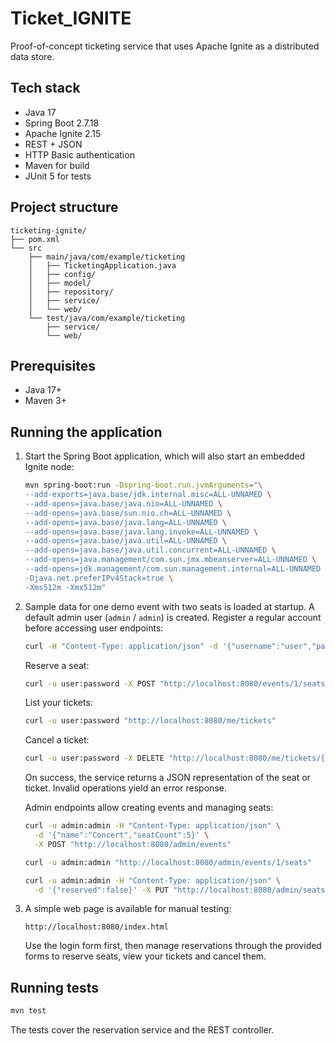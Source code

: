 # Ticket_IGNITE

Proof-of-concept ticketing service that uses Apache Ignite as a
distributed data store.

## Tech stack

- Java 17
- Spring Boot 2.7.18
- Apache Ignite 2.15
- REST + JSON
- HTTP Basic authentication
- Maven for build
- JUnit 5 for tests

## Project structure

```text
ticketing-ignite/
├── pom.xml
└── src
    ├── main/java/com/example/ticketing
    │   ├── TicketingApplication.java
    │   ├── config/
    │   ├── model/
    │   ├── repository/
    │   ├── service/
    │   └── web/
    └── test/java/com/example/ticketing
        ├── service/
        └── web/
```

## Prerequisites

- Java 17+
- Maven 3+

## Running the application

1. Start the Spring Boot application, which will also start an embedded
   Ignite node:

   ```bash
   mvn spring-boot:run -Dspring-boot.run.jvmArguments="\
   --add-exports=java.base/jdk.internal.misc=ALL-UNNAMED \
   --add-opens=java.base/java.nio=ALL-UNNAMED \
   --add-opens=java.base/sun.nio.ch=ALL-UNNAMED \
   --add-opens=java.base/java.lang=ALL-UNNAMED \
   --add-opens=java.base/java.lang.invoke=ALL-UNNAMED \
   --add-opens=java.base/java.util=ALL-UNNAMED \
   --add-opens=java.base/java.util.concurrent=ALL-UNNAMED \
   --add-opens=java.management/com.sun.jmx.mbeanserver=ALL-UNNAMED \
   --add-opens=jdk.management/com.sun.management.internal=ALL-UNNAMED \
   -Djava.net.preferIPv4Stack=true \
   -Xms512m -Xmx512m"
   ```

2. Sample data for one demo event with two seats is loaded at startup. A default admin user (`admin` / `admin`) is created. Register a regular account before accessing user endpoints:

   ```bash
   curl -H "Content-Type: application/json" -d '{"username":"user","password":"password"}' http://localhost:8080/register
   ```

   Reserve a seat:

   ```bash
   curl -u user:password -X POST "http://localhost:8080/events/1/seats/1/reserve"
   ```

   List your tickets:

   ```bash
   curl -u user:password "http://localhost:8080/me/tickets"
   ```

   Cancel a ticket:

   ```bash
   curl -u user:password -X DELETE "http://localhost:8080/me/tickets/{ticketId}"
   ```

   On success, the service returns a JSON representation of the seat or
   ticket. Invalid operations yield an error response.

   Admin endpoints allow creating events and managing seats:

   ```bash
   curl -u admin:admin -H "Content-Type: application/json" \
     -d '{"name":"Concert","seatCount":5}' \
     -X POST "http://localhost:8080/admin/events"

   curl -u admin:admin "http://localhost:8080/admin/events/1/seats"

   curl -u admin:admin -H "Content-Type: application/json" \
     -d '{"reserved":false}' -X PUT "http://localhost:8080/admin/seats/{seatId}"
   ```

3. A simple web page is available for manual testing:

   ```
   http://localhost:8080/index.html
   ```

   Use the login form first, then manage reservations through the provided
   forms to reserve seats, view your tickets and cancel them.

## Running tests

```bash
mvn test
```

The tests cover the reservation service and the REST controller.
